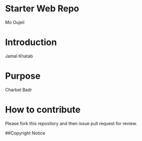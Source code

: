 # Starter Web Repo
Mo Oujeil 

# Introduction 
Jamal Khatab

# Purpose
Charbel Badr

# How to contribute
Please fork this repository and then issue pull request for review.

##Copyright Notice
